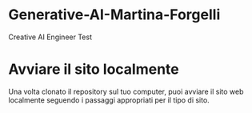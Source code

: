 # Generative-AI-Martina-Forgelli
Creative AI Engineer Test

# Avviare il sito localmente
Una volta clonato il repository sul tuo computer, puoi avviare il sito web localmente seguendo i passaggi appropriati per il tipo di sito.
